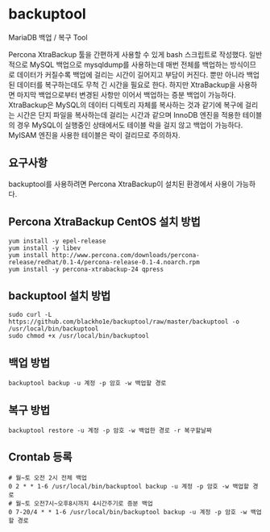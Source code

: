 # backuptool
MariaDB 백업 / 복구 Tool

Percona XtraBackup 툴을 간편하게 사용할 수 있게 bash 스크립트로 작성했다.
일반적으로 MySQL 백업으로 mysqldump를 사용하는데 매번 전체를 백업하는 방식이므로 데이터가 커질수록 백업에 걸리는 시간이 길어지고 부담이 커진다. 뿐만 아니라 백업된 데이터를 복구하는데도 무척 긴 시간을 필요로 한다. 하지만 XtraBackup을 사용하면 마지막 백업으로부터 변경된 사항만 이어서 백업하는 증분 백업이 가능하다.
XtraBackup은 MySQL의 데이터 디렉토리 자체를 복사하는 것과 같기에 복구에 걸리는 시간은 단지 파일을 복사하는데 걸리는 시간과 같으며 InnoDB 엔진을 적용한 테이블의 경우 MySQL이 실행중인 상태에서도 테이블 락을 걸지 않고 백업이 가능하다. MyISAM 엔진을 사용한 테이블은 락이 걸리므로 주의하자.

## 요구사항
backuptool를 사용하려면 Percona XtraBackup이 설치된 환경에서 사용이 가능하다.

## Percona XtraBackup CentOS 설치 방법
```
yum install -y epel-release
yum install -y libev
yum install http://www.percona.com/downloads/percona-release/redhat/0.1-4/percona-release-0.1-4.noarch.rpm
yum install -y percona-xtrabackup-24 qpress
```

## backuptool 설치 방법
```
sudo curl -L https://github.com/blackho1e/backuptool/raw/master/backuptool -o /usr/local/bin/backuptool
sudo chmod +x /usr/local/bin/backuptool
```

## 백업 방법
```
backuptool backup -u 계정 -p 암호 -w 백업할 경로
```

## 복구 방법
```
backuptool restore -u 계정 -p 암호 -w 백업한 경로 -r 복구할날짜
```

## Crontab 등록
```
# 월~토 오전 2시 전체 백업
0 2 * * 1-6 /usr/local/bin/backuptool backup -u 계정 -p 암호 -w 백업할 경로
# 월~토 오전7시~오후8시까지 4시간주기로 증분 백업
0 7-20/4 * * 1-6 /usr/local/bin/backuptool backup -u 계정 -p 암호 -w 백업할 경로
```
